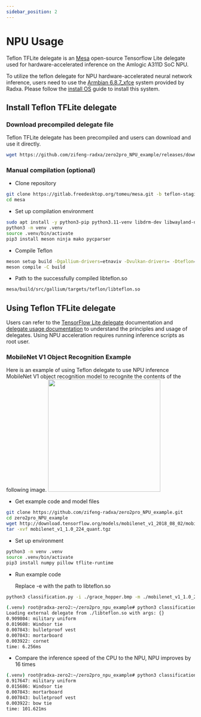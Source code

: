 ```yaml
---
sidebar_position: 2
---
```


# NPU Usage

Teflon TFLite delegate is an [Mesa](https://docs.mesa3d.org/teflon.html) open-source Tensorflow Lite delegate used for hardware-accelerated inference on the Amlogic A311D SoC NPU.

To utilize the teflon delegate for NPU hardware-accelerated neural network inference, users need to use the [Armbian 6.8.7_xfce](https://dl.radxa.com/zero2pro/images/armbian/Armbian-unofficial_24.5.0-trunk_Radxa-zero2_bookworm_edge_6.8.7_xfce_desktop.img.gz) system provided by Radxa. Please follow the [install OS](../getting-started/install-os) guide to install this system.

## Install Teflon TFLite delegate

### Download precompiled delegate file

Teflon TFLite delegate has been precompiled and users can download and use it directly.

```bash
wget https://github.com/zifeng-radxa/zero2pro_NPU_example/releases/download/v1.0/libteflon.so
```

### Manual compilation (optional)

- Clone repository

```bash
git clone https://gitlab.freedesktop.org/tomeu/mesa.git -b teflon-staging --single-branch --depth=1
cd mesa
```

- Set up compilation environment

```bash
sudo apt install -y python3-pip python3.11-venv libdrm-dev libwayland-dev libwayland-egl-backend-dev libx11-dev libxext libxfixes-dev libxcb-glx0-dev libxcb-shm0-dev libx11-xcb-dev libxcb-dri2-0-dev libxcb-dri3-dev libxcb-present-dev libxshmfence-dev libxxf86vm-dev libxrandr-dev
python3 -m venv .venv
source .venv/bin/activate
pip3 install meson ninja mako pycparser
```

- Compile Teflon

```bash
meson setup build -Dgallium-drivers=etnaviv -Dvulkan-drivers= -Dteflon=true
meson compile -C build
```

- Path to the successfully compiled libteflon.so

```bash
mesa/build/src/gallium/targets/teflon/libteflon.so
```

## Using Teflon TFLite delegate

Users can refer to the [TensorFlow Lite delegate](https://www.tensorflow.org/lite/performance/delegates) documentation and [delegate usage documentation](https://www.tensorflow.org/lite/api_docs/python/tf/lite/experimental/load_delegate?hl=en) to understand the principles and usage of delegates. Using NPU acceleration requires running inference scripts as root user.

### MobileNet V1 Object Recognition Example

Here is an example of using Teflon delegate to use NPU inference MobileNet V1 object recognition model to recognite the contents of the following image.
<img width="300" src="../../../img/zero/zero2pro/grace_hopper.webp" />

- Get example code and model files

```bash
git clone https://github.com/zifeng-radxa/zero2pro_NPU_example.git
cd zero2pro_NPU_example
wget http://download.tensorflow.org/models/mobilenet_v1_2018_08_02/mobilenet_v1_1.0_224_quant.tgz
tar -xvf mobilenet_v1_1.0_224_quant.tgz
```

- Set up environment

```bash
python3 -m venv .venv
source .venv/bin/activate
pip3 install numpy pillow tflite-runtime
```

- Run example code

  Replace -e with the path to libteflon.so

```bash
python3 classification.py -i ./grace_hopper.bmp -m ./mobilenet_v1_1.0_224_quant.tflite -l labels_mobilenet_quant_v1_224.txt -e ./libteflon.so
```

```bash
(.venv) root@radxa-zero2:~/zero2pro_npu_example# python3 classification.py -i ./grace_hopper.bmp -m ./mobilenet_v1_1.0_224_quant.tflite -l labels_mobilenet_quant_v1_224.txt -e ./libteflon.so
Loading external delegate from ./libteflon.so with args: {}
0.909804: military uniform
0.019608: Windsor tie
0.007843: bulletproof vest
0.007843: mortarboard
0.003922: cornet
time: 6.256ms
```

- Compare the inference speed of the CPU to the NPU, NPU improves by 16 times

```bash
(.venv) root@radxa-zero2:~/zero2pro_npu_example# python3 classification.py -i ./grace_hopper.bmp -m ./mobilenet_v1_1.0_224_quant.tflite -l labels_mobilenet_quant_v1_224.txt
0.917647: military uniform
0.015686: Windsor tie
0.007843: mortarboard
0.007843: bulletproof vest
0.003922: bow tie
time: 101.621ms
```
